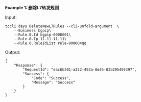**Example 1: 删除L7转发规则**



Input: 

```
tccli dayu DeleteNewL7Rules --cli-unfold-argument  \
    --Business bgpip\
    --Rule.0.Id bgpip-0000001\
    --Rule.0.Ip 11.11.11.11\
    --Rule.0.RuleIdList rule-000004qq
```

Output: 
```
{
    "Response": {
        "RequestId": "eac6b301-a322-493a-8e36-83b295459397",
        "Success": {
            "Code": "Success",
            "Message": "Success"
        }
    }
}
```

